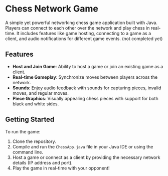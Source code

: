 # Chess Network Game

A simple yet powerful networking chess game application built with Java. Players can connect to each other over the network and play chess in real-time. It includes features like game hosting, connecting to a game as a client, and audio notifications for different game events.
(not completed yet)
  
## Features

- **Host and Join Game**: Ability to host a game or join an existing game as a client.
- **Real-time Gameplay**: Synchronize moves between players across the network.
- **Sounds**: Enjoy audio feedback with sounds for capturing pieces, invalid moves, and regular moves.
- **Piece Graphics**: Visually appealing chess pieces with support for both black and white sides.

## Getting Started

To run the game:

1. Clone the repository.
2. Compile and run the `ChessApp.java` file in your Java IDE or using the command line.
3. Host a game or connect as a client by providing the necessary network details (IP address and port).
4. Play the game in real-time with your opponent!
